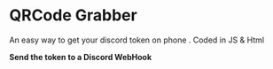# QRCode Grabber
An easy way to get your discord token on phone . Coded in JS &amp; Html


**Send the token to a Discord WebHook**
